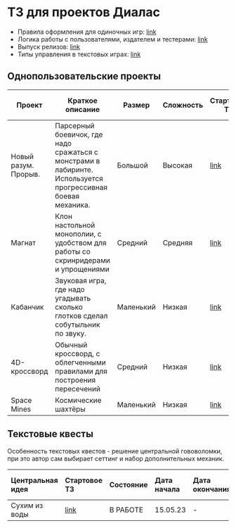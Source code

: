 # ТЗ для проектов Диалас

* Правила оформления для одиночных игр: [link](https://github.com/antlas1/reqdialas/blob/main/manuals/selfengine.md)
* Логика работы с пользователями, издателем и тестерами: [link](https://github.com/antlas1/reqdialas/blob/main/izdat.md)
* Выпуск релизов: [link](https://github.com/antlas1/reqdialas/blob/main/manuals/release.md)
* Типы управления в текстовых играх: [link](https://github.com/antlas1/reqdialas/blob/main/controltypes.md)

## Однопользовательские проекты

| Проект               | Краткое описание                                                                                            | Размер    | Сложность | Стартовое ТЗ                                                             | Состояние             | Дата начала | Дата окончания | Ссылка на релиз | Ссылка на исходник                                  |
| -------------------- | ----------------------------------------------------------------------------------------------------------- | --------- | --------- | ------------------------------------------------------------------------ | --------------------- | ----------- | -------------- | --------------- | --------------------------------------------------- |
| Новый разум. Прорыв. | Парсерный боевичок, где надо сражаться с монстрами в лабиринте. Используется прогрессивная боевая механика. | Большой   | Высокая   | [link](https://github.com/antlas1/reqdialas/tree/main/lone/newmind2)     | <u>ЗАМОРОЖЕН</u>      | 27.11.22    | -              | -               | -                                                   |
| Магнат               | Клон настольной монополии, с удобством для работы со скринридерами и упрощениями                            | Средний   | Средняя   | [link](https://github.com/antlas1/reqdialas/tree/main/lone/magnat)       | **ГОТОВО**            | 06.12.22    | 17.01.23       | [link](https://github.com/antlas1/reqdialas/releases/download/v1.3/Monopolist_v_1.3.exe) | [link](https://github.com/GDP1977/Monopolist-v-1-3) |
| Кабанчик             | Звуковая игра, где надо угадывать сколько глотков сделал собутыльник по звуку.                              | Маленький | Низкая    | [link](https://github.com/antlas1/reqdialas/tree/main/lone/tavern)       | **ГОТОВО**            | 17.01.23    | 02.03.23       | [link](https://disk.yandex.ru/d/KZCRSljVfmB4Ag) |                     |
| 4D-кроссворд         | Обычный кроссворд, с облегченными правилами для построения пересечений                                      | Средний   | Низкая    | [link](https://github.com/antlas1/reqdialas/tree/main/lone/cross4D)      | СВОБОДНО!             |             |                |                 |                                                     |
| Space Mines          | Космические шахтёры                                                                                         | Маленький   | Низкая    | [link](https://github.com/antlas1/reqdialas/tree/main/lone/space-mines)      | В РАБОТЕ

## Текстовые квесты

Особенность текстовых квестов - решение центральной гововоломки, при это автор сам выбирает сеттинг и набор дополнительных механик.

|  Центральная идея      |  Стартовое ТЗ                                                           |  Состояние              |  Дата начала  |  Дата окончания  |  Ссылка на релиз  |  Ссылка на исходник                                   |
|:-----------------------|:------------------------------------------------------------------------|:------------------------|:--------------|:-----------------|:------------------|:------------------------------------------------------|
|  Сухим из воды         |   [link](https://github.com/antlas1/reqdialas/tree/main/quests/dry)     |  В РАБОТЕ               |  15.05.23     |  -               |  -                |  -                                                    |  

